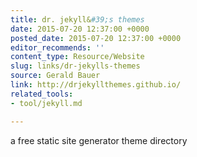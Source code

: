 ```yaml
---
title: dr. jekyll&#39;s themes
date: 2015-07-20 12:37:00 +0000
posted_date: 2015-07-20 12:37:00 +0000
editor_recommends: ''
content_type: Resource/Website
slug: links/dr-jekylls-themes
source: Gerald Bauer
link: http://drjekyllthemes.github.io/
related_tools:
- tool/jekyll.md

---
```

a free static site generator theme directory



